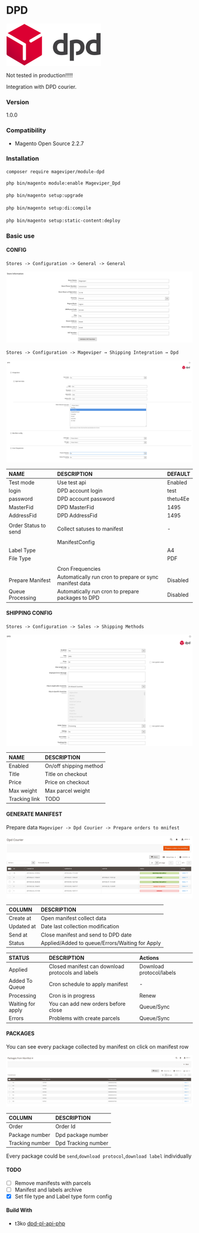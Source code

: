 # DPD

![shipping-config](Docs/img/dpd_logo_transparent.png "Config Shipping Dpd")



Not tested in production!!!!!

Integration with DPD courier.

### Version

1.0.0

### Compatibility

- Magento Open Source 2.2.7

### Installation

```bash
composer require mageviper/module-dpd
```

```bash
php bin/magento module:enable Mageviper_Dpd

php bin/magento setup:upgrade

php bin/magento setup:di:compile

php bin/magento setup:static-content:deploy
```

### Basic use

#### CONFIG

`Stores -> Configuration -> General -> General`
 
![config](Docs/img/general_config.png "Config Dpd")



`Stores -> Configuration -> Mageviper → Shipping Integration → Dpd`

![config](Docs/img/mageviper_dpd_config.png "Config Dpd")



| NAME                 | DESCRIPTION                                              |DEFAULT            |
|:-------------------- |:---------------------------------------------------------|:------------------|
| Test mode            | Use test api                                             | Enabled           |
| login                | DPD account login                                        | test              |
| password             | DPD account password                                     | thetu4Ee          |
| MasterFid            | DPD MasterFid                                            | 1495              |
| AddressFid           | DPD AddressFid                                           | 1495              |
|                      |                                                          |                   |
| Order Status to send | Collect satuses to manifest                              | -                 |
|                      |                                                          |                   |
|                      | ManifestConfig                                           |                   |
| Label Type           |                                                          | A4                |
| File Type            |                                                          | PDF               |
|                      |                                                          |                   |
|                      | Cron Frequencies                                         |                   |
|Prepare Manifest      | Automatically run cron to prepare or sync manifest data  | Disabled          |
|Queue Processing      | Automatically run cron to prepare packages to DPD        | Disabled          |




#### SHIPPING CONFIG

`Stores -> Configuration -> Sales -> Shipping Methods`

![shipping-config](Docs/img/config_shipping_dpd.png "Config Shipping Dpd")

|NAME             |DESCRIPTION                 |
|:----------------|:---------------------------|
| Enabled         | On/off shipping method     |
| Title           | Title on checkout          |
| Price           | Price on checkout          |
| Max weight      | Max parcel weight          |
| Tracking link   | TODO                       |

#### GENERATE MANIFEST

Prepare data `Mageviper -> Dpd Courier -> Prepare orders to mnifest`

![dpd-manifest-grid](Docs/img/dpd_manifest_grid.png "Dpd Manifest Grid")

| COLUMN       | DESCRIPTION                                                           |
|:-------------|:----------------------------------------------------------------------|
| Create at    | Open manifest collect data                                            |
| Updated at   | Date last collection modification                                     |
| Send at      | Close manifest and send to DPD date                                   |
| Status       | Applied/Added to queue/Errors/Waiting for Apply                       |

|STATUS           |DESCRIPTION                                      | Actions                |
|:----------------|:------------------------------------------------|:-----------------------|
|Applied          |Closed manifest can download protocols and labels|Download protocol/labels|
|Added To Queue   | Cron schedule to apply manifest                 | -                      |
|Processing       |Cron is in progress                              | Renew                  |
|Waiting for apply| You can add new orders before close             | Queue/Sync             |
|Errors           | Problems with create parcels                    | Queue/Sync             |


#### PACKAGES

You can see every package collected by manifest on click on manifest row

![dpd-manifest-grid](Docs/img/dpd_packages_grid.png "Dpd Packages Grid")

|COLUMN         |DESCRIPTION         |
|:--------------|:-------------------|
|Order          | Order Id           |
|Package number | Dpd package number |
|Tracking number| Dpd Tracking number|

Every package could be `send`,`download protocol`,`download label` individually


#### TODO

- [ ] Remove manifests with parcels
- [ ] Manifest and labels archive
- [x] Set file type and Label type form config 

#### Build With

* t3ko [dpd-pl-api-php](https://github.com/t3ko/dpd-pl-api-php)